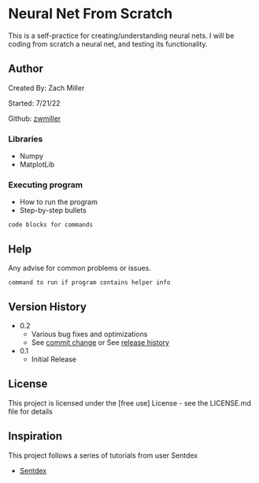 # Neural Net From Scratch

This is a self-practice for creating/understanding neural nets. I will be coding from
scratch a neural net, and testing its functionality.

## Author

Created By: Zach Miller

Started: 7/21/22

Github: [zwmiller](https://github.com/millerzw)

[comment]: <> (## Plugins)

### Libraries

* Numpy
* MatplotLib


### Executing program

* How to run the program
* Step-by-step bullets
```
code blocks for commands
```

## Help

Any advise for common problems or issues.
```
command to run if program contains helper info
```



## Version History

* 0.2
    * Various bug fixes and optimizations
    * See [commit change]() or See [release history]()
* 0.1
    * Initial Release

## License

This project is licensed under the [free use] License - see the LICENSE.md file for details

## Inspiration

This project follows a series of tutorials from user Sentdex
* [Sentdex](https://www.youtube.com/watch?v=Wo5dMEP_BbI&list=PLQVvvaa0QuDcjD5BAw2DxE6OF2tius3V3)